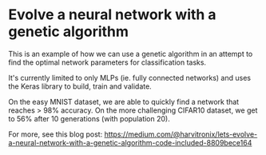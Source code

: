 # Evolve a neural network with a genetic algorithm

This is an example of how we can use a genetic algorithm in an attempt to find the optimal network parameters for classification tasks.

It's currently limited to only MLPs (ie. fully connected networks) and uses the Keras library to build, train and validate.

On the easy MNIST dataset, we are able to quickly find a network that reaches > 98% accuracy. On the more challenging CIFAR10 dataset, we get to 56% after 10 generations (with population 20).

For more, see this blog post: 
https://medium.com/@harvitronix/lets-evolve-a-neural-network-with-a-genetic-algorithm-code-included-8809bece164
